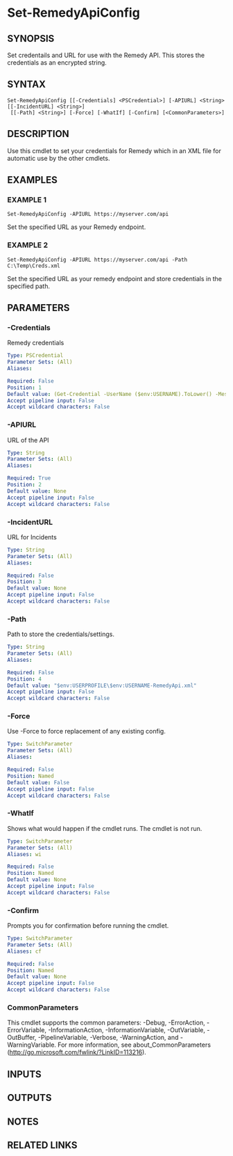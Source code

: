 # Set-RemedyApiConfig

## SYNOPSIS
Set credentails and URL for use with the Remedy API.
This stores the credentials as an encrypted string.

## SYNTAX

```
Set-RemedyApiConfig [[-Credentials] <PSCredential>] [-APIURL] <String> [[-IncidentURL] <String>]
 [[-Path] <String>] [-Force] [-WhatIf] [-Confirm] [<CommonParameters>]
```

## DESCRIPTION
Use this cmdlet to set your credentials for Remedy which in an XML file for automatic use by the other cmdlets.

## EXAMPLES

### EXAMPLE 1
```
Set-RemedyApiConfig -APIURL https://myserver.com/api
```

Set the specified URL as your Remedy endpoint.

### EXAMPLE 2
```
Set-RemedyApiConfig -APIURL https://myserver.com/api -Path C:\Temp\Creds.xml
```

Set the specified URL as your remedy endpoint and store credentials in the specified path.

## PARAMETERS

### -Credentials
Remedy credentials

```yaml
Type: PSCredential
Parameter Sets: (All)
Aliases:

Required: False
Position: 1
Default value: (Get-Credential -UserName ($env:USERNAME).ToLower() -Message "Enter Remedy login details")
Accept pipeline input: False
Accept wildcard characters: False
```

### -APIURL
URL of the API

```yaml
Type: String
Parameter Sets: (All)
Aliases:

Required: True
Position: 2
Default value: None
Accept pipeline input: False
Accept wildcard characters: False
```

### -IncidentURL
URL for Incidents

```yaml
Type: String
Parameter Sets: (All)
Aliases:

Required: False
Position: 3
Default value: None
Accept pipeline input: False
Accept wildcard characters: False
```

### -Path
Path to store the credentials/settings.

```yaml
Type: String
Parameter Sets: (All)
Aliases:

Required: False
Position: 4
Default value: "$env:USERPROFILE\$env:USERNAME-RemedyApi.xml"
Accept pipeline input: False
Accept wildcard characters: False
```

### -Force
Use -Force to force replacement of any existing config.

```yaml
Type: SwitchParameter
Parameter Sets: (All)
Aliases:

Required: False
Position: Named
Default value: False
Accept pipeline input: False
Accept wildcard characters: False
```

### -WhatIf
Shows what would happen if the cmdlet runs.
The cmdlet is not run.

```yaml
Type: SwitchParameter
Parameter Sets: (All)
Aliases: wi

Required: False
Position: Named
Default value: None
Accept pipeline input: False
Accept wildcard characters: False
```

### -Confirm
Prompts you for confirmation before running the cmdlet.

```yaml
Type: SwitchParameter
Parameter Sets: (All)
Aliases: cf

Required: False
Position: Named
Default value: None
Accept pipeline input: False
Accept wildcard characters: False
```

### CommonParameters
This cmdlet supports the common parameters: -Debug, -ErrorAction, -ErrorVariable, -InformationAction, -InformationVariable, -OutVariable, -OutBuffer, -PipelineVariable, -Verbose, -WarningAction, and -WarningVariable.
For more information, see about_CommonParameters (http://go.microsoft.com/fwlink/?LinkID=113216).

## INPUTS

## OUTPUTS

## NOTES

## RELATED LINKS
